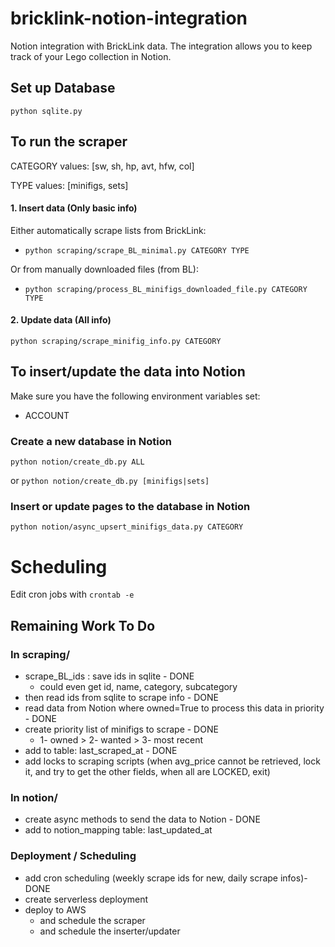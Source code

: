 # bricklink-notion-integration

Notion integration with BrickLink data.
The integration allows you to keep track of your Lego collection in Notion.

## Set up Database

`python sqlite.py`

## To run the scraper

CATEGORY values: [sw, sh, hp, avt, hfw, col]

TYPE values: [minifigs, sets]

#### 1. Insert data (Only basic info)

Either automatically scrape lists from BrickLink:

- `python scraping/scrape_BL_minimal.py CATEGORY TYPE`

Or from manually downloaded files (from BL):

- `python scraping/process_BL_minifigs_downloaded_file.py CATEGORY TYPE`

#### 2. Update data (All info)

`python scraping/scrape_minifig_info.py CATEGORY`

## To insert/update the data into Notion

Make sure you have the following environment variables set:

- ACCOUNT

### Create a new database in Notion

`python notion/create_db.py ALL`

or `python notion/create_db.py [minifigs|sets]`

### Insert or update pages to the database in Notion

`python notion/async_upsert_minifigs_data.py CATEGORY`

# Scheduling

Edit cron jobs with `crontab -e`

## Remaining Work To Do

### In scraping/

- scrape_BL_ids : save ids in sqlite - DONE
    - could even get id, name, category, subcategory
- then read ids from sqlite to scrape info - DONE
- read data from Notion where owned=True to process this data in priority - DONE
- create priority list of minifigs to scrape - DONE
    - 1- owned > 2- wanted > 3- most recent
- add to table:  last_scraped_at - DONE
- add locks to scraping scripts (when avg_price cannot be retrieved, lock it, and try to get the other fields, when all
  are LOCKED, exit)

### In notion/

- create async methods to send the data to Notion - DONE
- add to notion_mapping table: last_updated_at

### Deployment / Scheduling

- add cron scheduling (weekly scrape ids for new, daily scrape infos)- DONE
- create serverless deployment
- deploy to AWS
    - and schedule the scraper
    - and schedule the inserter/updater